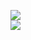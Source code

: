 [![](https://img.shields.io/badge/Made%20With-Github%20Spray-lightgrey.svg?style=for-the-badge&logo=github)](https://github.com/Annihil/github-spray#1459)  
[![](https://i.imgur.com/2DrTn0Z.gif)](https://github.com/Annihil/github-spray)